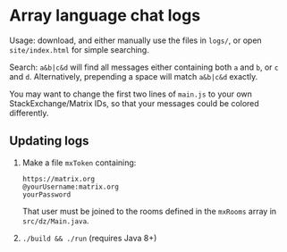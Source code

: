 # Array language chat logs

Usage: download, and either manually use the files in `logs/`, or open `site/index.html` for simple searching.

Search: `a&b|c&d` will find all messages either containing both `a` and `b`, or `c` and `d`. Alternatively, prepending a space will match `a&b|c&d` exactly.

You may want to change the first two lines of `main.js` to your own StackExchange/Matrix IDs, so that your messages could be colored differently.

## Updating logs

1. Make a file `mxToken` containing:
   ```
   https://matrix.org
   @yourUsername:matrix.org
   yourPassword
   ```
   That user must be joined to the rooms defined in the `mxRooms` array in `src/dz/Main.java`.

2. `./build && ./run` (requires Java 8+)